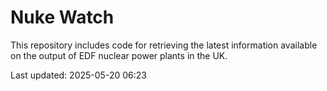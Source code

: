 # Nuke Watch

This repository includes code for retrieving the latest information available on the output of EDF nuclear power plants in the UK.

Last updated: 2025-05-20 06:23
